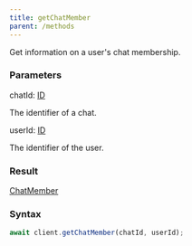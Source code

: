 ```yaml
---
title: getChatMember
parent: /methods
---
```


Get information on a user's chat membership.<span class="select-none">  </span>

### Parameters 

<div class="flex flex-col gap-3"><div><div class="font-mono" id="p_chatId" data-anchor><span class="font-bold">chatId</span><span class="opacity-50">:</span> <a href="/gh/types/id"  >ID</a></div><div class="pl-3"><div class="no-margin">

The identifier of a chat.

</div></div></div><div><div class="font-mono" id="p_userId" data-anchor><span class="font-bold">userId</span><span class="opacity-50">:</span> <a href="/gh/types/id"  >ID</a></div><div class="pl-3"><div class="no-margin">

The identifier of the user.

</div></div></div></div>

### Result 

<div class="font-mono"><a href="/gh/types/chatmember"  >ChatMember</a></div>

### Syntax

```ts
await client.getChatMember(chatId, userId);
```




